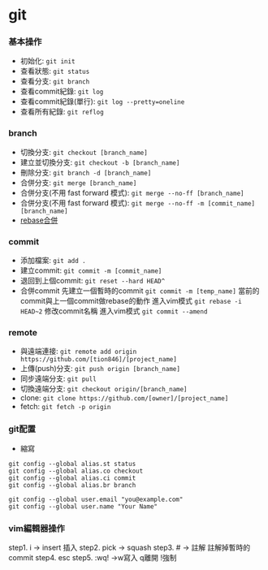 # git

### 基本操作
- 初始化:  `git init`
- 查看狀態:  `git status`
- 查看分支:  `git branch`
- 查看commit紀錄:  `git log`
- 查看commit紀錄(單行):  `git log --pretty=oneline`
- 查看所有紀錄:  `git reflog`

### branch
- 切換分支:  `git checkout [branch_name]`
- 建立並切換分支:  `git checkout -b [branch_name]`
- 刪除分支:  `git branch -d [branch_name]`
- 合併分支:  `git merge [branch_name]`
- 合併分支(不用 fast forward 模式):  `git merge --no-ff [branch_name]`
- 合併分支(不用 fast forward 模式):  `git merge --no-ff -m [commit_name] [branch_name]`
- [rebase合併](https://blog.yorkxin.org/2011/07/29/git-rebase)

### commit
- 添加檔案:  `git add .`
- 建立commit:  `git commit -m [commit_name]`
- 退回到上個commit:  `git reset --hard HEAD^`
- 合併commit
先建立一個暫時的commit `git commit -m [temp_name]`
當前的commit與上一個commit做rebase的動作 進入vim模式 `git rebase -i HEAD~2`
修改commit名稱 進入vim模式 `git commit --amend`

### remote
- 與遠端連接:  ` git remote add origin https://github.com/[tion846]/[project_name] `  
- 上傳(push)分支:  `git push origin [branch_name]`
- 同步遠端分支:  `git pull`
- 切換遠端分支:  `git checkout origin/[branch_name]`
- clone:  `git clone https://github.com/[owner]/[project_name]`
- fetch:  `git fetch -p origin`

### git配置
- 縮寫
```
git config --global alias.st status
git config --global alias.co checkout
git config --global alias.ci commit
git config --global alias.br branch

git config --global user.email "you@example.com"
git config --global user.name "Your Name"
```

### vim編輯器操作
step1. i -> insert 插入
step2. pick -> squash
step3. # -> 註解  註解掉暫時的commit
step4. esc
step5. :wq! ->w寫入 q離開 !強制
